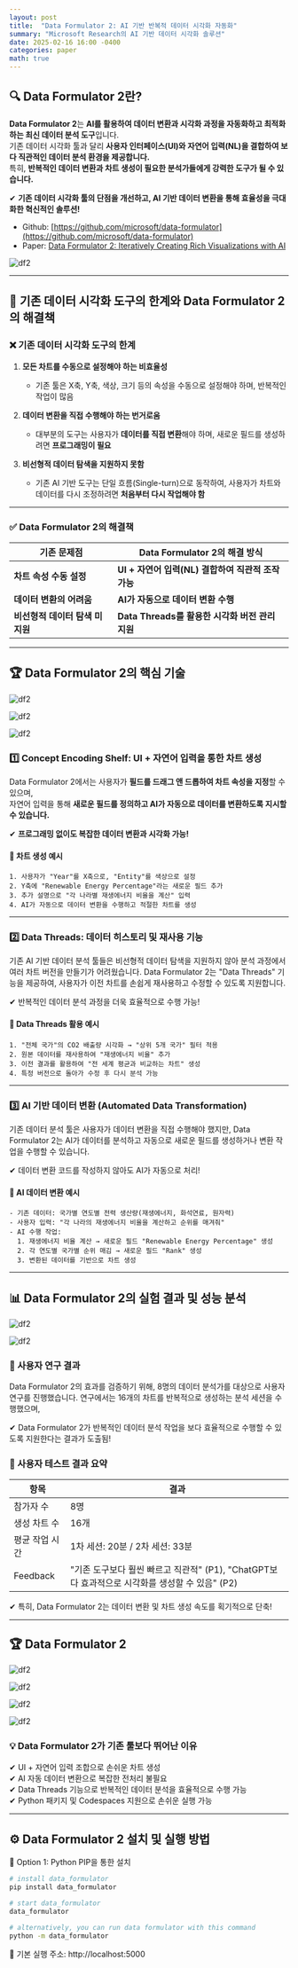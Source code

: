 ```yaml
---
layout: post
title:  "Data Formulator 2: AI 기반 반복적 데이터 시각화 자동화"
summary: "Microsoft Research의 AI 기반 데이터 시각화 솔루션"
date: 2025-02-16 16:00 -0400  
categories: paper
math: true
---
```


## 🔍 Data Formulator 2란?
**Data Formulator 2**는 **AI를 활용하여 데이터 변환과 시각화 과정을 자동화하고 최적화하는 최신 데이터 분석 도구**입니다.  
기존 데이터 시각화 툴과 달리 **사용자 인터페이스(UI)와 자연어 입력(NL)을 결합하여 보다 직관적인 데이터 분석 환경을 제공합니다.**  
특히, **반복적인 데이터 변환과 차트 생성이 필요한 분석가들에게 강력한 도구가 될 수 있습니다.**  

✔ **기존 데이터 시각화 툴의 단점을 개선하고, AI 기반 데이터 변환을 통해 효율성을 극대화한 혁신적인 솔루션!**  

- Github: [https://github.com/microsoft/data-formulator](https://github.com/microsoft/data-formulator)
- Paper: [Data Formulator 2: Iteratively Creating Rich Visualizations with AI](https://arxiv.org/abs/2408.16119)



![df2](/assets/img/post_img/df2/1.PNG)



---

## 🚀 기존 데이터 시각화 도구의 한계와 Data Formulator 2의 해결책

### ❌ 기존 데이터 시각화 도구의 한계
1. **모든 차트를 수동으로 설정해야 하는 비효율성**  
   - 기존 툴은 X축, Y축, 색상, 크기 등의 속성을 수동으로 설정해야 하며, 반복적인 작업이 많음  

2. **데이터 변환을 직접 수행해야 하는 번거로움**  
   - 대부분의 도구는 사용자가 **데이터를 직접 변환**해야 하며, 새로운 필드를 생성하려면 **프로그래밍이 필요**  

3. **비선형적 데이터 탐색을 지원하지 못함**  
   - 기존 AI 기반 도구는 단일 흐름(Single-turn)으로 동작하여, 사용자가 차트와 데이터를 다시 조정하려면 **처음부터 다시 작업해야 함**  

---

### ✅ Data Formulator 2의 해결책



| 기존 문제점 | Data Formulator 2의 해결 방식 |
|------------|--------------------------------|
| **차트 속성 수동 설정** | **UI + 자연어 입력(NL) 결합하여 직관적 조작 가능** |
| **데이터 변환의 어려움** | **AI가 자동으로 데이터 변환 수행** |
| **비선형적 데이터 탐색 미지원** | **Data Threads를 활용한 시각화 버전 관리 지원** |



---

## 🏆 Data Formulator 2의 핵심 기술



![df2](/assets/img/post_img/df2/2.PNG)






![df2](/assets/img/post_img/df2/3.PNG)






![df2](/assets/img/post_img/df2/4.PNG)



### 1️⃣ Concept Encoding Shelf: UI + 자연어 입력을 통한 차트 생성
Data Formulator 2에서는 사용자가 **필드를 드래그 앤 드롭하여 차트 속성을 지정**할 수 있으며,  
자연어 입력을 통해 **새로운 필드를 정의하고 AI가 자동으로 데이터를 변환하도록 지시할 수 있습니다.**  

✔ **프로그래밍 없이도 복잡한 데이터 변환과 시각화 가능!**  

#### 🎨 차트 생성 예시
```plaintext
1. 사용자가 "Year"를 X축으로, "Entity"를 색상으로 설정  
2. Y축에 "Renewable Energy Percentage"라는 새로운 필드 추가  
3. 추가 설명으로 "각 나라별 재생에너지 비율을 계산" 입력  
4. AI가 자동으로 데이터 변환을 수행하고 적절한 차트를 생성
```

---

### 2️⃣ Data Threads: 데이터 히스토리 및 재사용 기능
기존 AI 기반 데이터 분석 툴들은 비선형적 데이터 탐색을 지원하지 않아 분석 과정에서 여러 차트 버전을 만들기가 어려웠습니다.
Data Formulator 2는 "Data Threads" 기능을 제공하여, 사용자가 이전 차트를 손쉽게 재사용하고 수정할 수 있도록 지원합니다.

✔ 반복적인 데이터 분석 과정을 더욱 효율적으로 수행 가능!

#### 🔄 Data Threads 활용 예시
```plaintext
1. "전체 국가"의 CO2 배출량 시각화 → "상위 5개 국가" 필터 적용  
2. 원본 데이터를 재사용하여 "재생에너지 비율" 추가  
3. 이전 결과를 활용하여 "전 세계 평균과 비교하는 차트" 생성  
4. 특정 버전으로 돌아가 수정 후 다시 분석 가능  
```

---

### 3️⃣ AI 기반 데이터 변환 (Automated Data Transformation)
기존 데이터 분석 툴은 사용자가 데이터 변환을 직접 수행해야 했지만,
Data Formulator 2는 AI가 데이터를 분석하고 자동으로 새로운 필드를 생성하거나 변환 작업을 수행할 수 있습니다.

✔ 데이터 변환 코드를 작성하지 않아도 AI가 자동으로 처리!

#### 🔄 AI 데이터 변환 예시
```plaintext
- 기존 데이터: 국가별 연도별 전력 생산량(재생에너지, 화석연료, 원자력)  
- 사용자 입력: "각 나라의 재생에너지 비율을 계산하고 순위를 매겨줘"  
- AI 수행 작업:
  1. 재생에너지 비율 계산 → 새로운 필드 "Renewable Energy Percentage" 생성  
  2. 각 연도별 국가별 순위 매김 → 새로운 필드 "Rank" 생성  
  3. 변환된 데이터를 기반으로 차트 생성  
```

---

## 📊 Data Formulator 2의 실험 결과 및 성능 분석



![df2](/assets/img/post_img/df2/5.PNG)





![df2](/assets/img/post_img/df2/6.PNG)



### 🧪 사용자 연구 결과
Data Formulator 2의 효과를 검증하기 위해, 8명의 데이터 분석가를 대상으로 사용자 연구를 진행했습니다.
연구에서는 16개의 차트를 반복적으로 생성하는 분석 세션을 수행했으며,

✔ Data Formulator 2가 반복적인 데이터 분석 작업을 보다 효율적으로 수행할 수 있도록 지원한다는 결과가 도출됨!


### 📌 사용자 테스트 결과 요약
| 항목 |	결과 |
|------|------|
|참가자 수 |	8명 |
|생성 차트 수 |	16개 |
|평균 작업 시간 |	1차 세션: 20분 / 2차 세션: 33분|
|Feedback |	"기존 도구보다 훨씬 빠르고 직관적" (P1), "ChatGPT보다 효과적으로 시각화를 생성할 수 있음" (P2) |

✔ 특히, Data Formulator 2는 데이터 변환 및 차트 생성 속도를 획기적으로 단축!

---

## 🏆 Data Formulator 2



![df2](/assets/img/post_img/df2/7.PNG)






![df2](/assets/img/post_img/df2/8.PNG)






![df2](/assets/img/post_img/df2/9.PNG)






![df2](/assets/img/post_img/df2/10.PNG)



### 💡 Data Formulator 2가 기존 툴보다 뛰어난 이유  
✔ UI + 자연어 입력 조합으로 손쉬운 차트 생성  
✔ AI 자동 데이터 변환으로 복잡한 전처리 불필요  
✔ Data Threads 기능으로 반복적인 데이터 분석을 효율적으로 수행 가능  
✔ Python 패키지 및 Codespaces 지원으로 손쉬운 실행 가능

---

## ⚙ Data Formulator 2 설치 및 실행 방법
🔹 Option 1: Python PIP을 통한 설치
```bash
# install data_formulator
pip install data_formulator

# start data_formulator
data_formulator 

# alternatively, you can run data formulator with this command
python -m data_formulator
```

📍 기본 실행 주소: http://localhost:5000